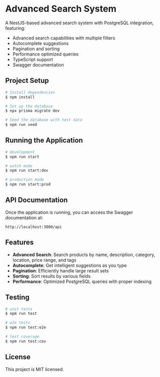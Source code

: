 # Advanced Search System

A NestJS-based advanced search system with PostgreSQL integration, featuring:

- Advanced search capabilities with multiple filters
- Autocomplete suggestions
- Pagination and sorting
- Performance optimized queries
- TypeScript support
- Swagger documentation

## Project Setup

```bash
# Install dependencies
$ npm install

# Set up the database
$ npx prisma migrate dev

# Seed the database with test data
$ npm run seed
```

## Running the Application

```bash
# development
$ npm run start

# watch mode
$ npm run start:dev

# production mode
$ npm run start:prod
```

## API Documentation

Once the application is running, you can access the Swagger documentation at:
```
http://localhost:3000/api
```

## Features

- **Advanced Search**: Search products by name, description, category, location, price range, and tags
- **Autocomplete**: Get intelligent suggestions as you type
- **Pagination**: Efficiently handle large result sets
- **Sorting**: Sort results by various fields
- **Performance**: Optimized PostgreSQL queries with proper indexing

## Testing

```bash
# unit tests
$ npm run test

# e2e tests
$ npm run test:e2e

# test coverage
$ npm run test:cov
```

## License

This project is MIT licensed.

